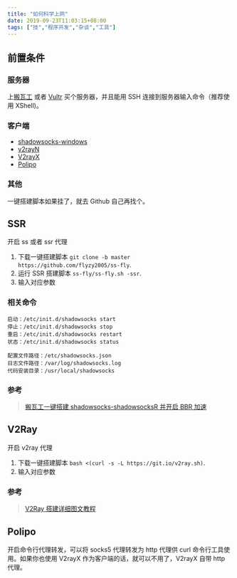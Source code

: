 ```yaml
---
title: "如何科学上网"
date: 2019-09-23T11:03:15+08:00
tags: ["技","程序开发","杂谈","工具"]
---
```


## 前置条件

### 服务器

上[搬瓦工](https://bwh8.net) 或者 [Vultr](https://my.vultr.com/) 买个服务器，并且能用 SSH 连接到服务器输入命令（推荐使用 XShell)。

### 客户端

- [shadowsocks-windows](https://github.com/shadowsocks/shadowsocks-windows)
- [v2rayN](https://github.com/2dust/v2rayN)
- [V2rayX](https://github.com/Cenmrev/V2RayX)
- [Polipo](https://wiki.archlinux.org/index.php/Polipo)

### 其他

一键搭建脚本如果挂了，就去 Github 自己再找个。

## SSR

开启 ss 或者 ssr 代理

1. 下载一键搭建脚本 `git clone -b master https://github.com/flyzy2005/ss-fly`.
2. 运行 SSR 搭建脚本 `ss-fly/ss-fly.sh -ssr`.
3. 输入对应参数

### 相关命令

```
启动：/etc/init.d/shadowsocks start
停止：/etc/init.d/shadowsocks stop
重启：/etc/init.d/shadowsocks restart
状态：/etc/init.d/shadowsocks status

配置文件路径：/etc/shadowsocks.json
日志文件路径：/var/log/shadowsocks.log
代码安装目录：/usr/local/shadowsocks
```

### 参考

> [搬瓦工一键搭建 shadowsocks-shadowsocksR 并开启 BBR 加速](https://github.com/flyzy2005/ss-fly/wiki/搬瓦工一键搭建shadowsocks-shadowsocksR并开启BBR加速)

## V2Ray

开启 v2ray 代理

1. 下载一键搭建脚本 `bash <(curl -s -L https://git.io/v2ray.sh)`.
2. 输入对应参数

### 参考

> [V2Ray 搭建详细图文教程](https://github.com/233boy/v2ray/wiki/V2Ray搭建详细图文教程)

## Polipo

开启命令行代理转发，可以将 socks5 代理转发为 http 代理供 curl 命令行工具使用。如果你也使用 V2rayX 作为客户端的话，就可以不用了，V2rayX 自带 http 代理。
